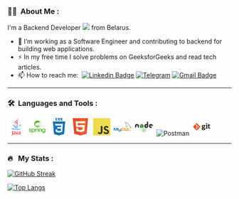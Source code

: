### :woman_technologist: &nbsp;About Me :

I'm a Backend Developer <img src="https://media.giphy.com/media/WUlplcMpOCEmTGBtBW/giphy.gif" width="30"> from Belarus.

- 🔭 I’m working as a Software Engineer and contributing to backend for building web applications.
- ⚡ In my free time I solve problems on GeeksforGeeks and read tech articles.
- 📫 How to reach me:&nbsp;<!-- Your badges -->
[![Linkedin Badge](https://img.shields.io/badge/-LinkedIn-blue?style=flat-square&logo=Linkedin&logoColor=white&link=https://www.linkedin.com/in/konstantin-zhurovich/)](https://www.linkedin.com/in/konstantin-zhurovich/)
[![Telegram](https://img.shields.io/badge/Telegram-2CA5E0?style=flat-square&logo=telegram&logoColor=white)](https://t.me/zhur4k)
[![Gmail Badge](https://img.shields.io/badge/-Gmail-c14438?style=flat-square&logo=Gmail&logoColor=white&link=mailto:kostya.zhurovich12052@gmail.com)](mailto:kostya.zhurovich12052@gmail.com)
---

### 🛠 &nbsp;Languages and Tools :

<p>
<img src="https://github.com/devicons/devicon/blob/master/icons/java/java-original-wordmark.svg" title="Java" alt="Java" width="40" height="40"/>&nbsp;
<img src="https://github.com/devicons/devicon/blob/master/icons/spring/spring-original-wordmark.svg" title="Spring" alt="Spring" width="40" height="40"/>&nbsp;
<img src="https://github.com/devicons/devicon/blob/master/icons/css3/css3-plain-wordmark.svg"  title="CSS3" alt="CSS" width="40" height="40"/>&nbsp;
<img src="https://github.com/devicons/devicon/blob/master/icons/html5/html5-original.svg" title="HTML5" alt="HTML" width="40" height="40"/>&nbsp;
<img src="https://github.com/devicons/devicon/blob/master/icons/javascript/javascript-original.svg" title="JavaScript" alt="JavaScript" width="40" height="40"/>&nbsp;
<img src="https://github.com/devicons/devicon/blob/master/icons/mysql/mysql-original-wordmark.svg" title="MySQL"  alt="MySQL" width="40" height="40"/>&nbsp;
<img src="https://github.com/devicons/devicon/blob/master/icons/nodejs/nodejs-original-wordmark.svg" title="NodeJS" alt="NodeJS" width="40" height="40"/>&nbsp;
<img src="https://www.vectorlogo.zone/logos/getpostman/getpostman-icon.svg" title="Postman"  alt="Postman" width="40" height="40"/>&nbsp;
<img src="https://github.com/devicons/devicon/blob/master/icons/git/git-original-wordmark.svg" title="Git" **alt="Git" width="40" height="40"/>&nbsp;
</p>

---

### 🔥 &nbsp; My Stats :
[![GitHub Streak](http://github-readme-streak-stats.herokuapp.com?user=zhur4k&theme=dark&background=000000)](https://git.io/streak-stats)

[![Top Langs](https://github-readme-stats.vercel.app/api/top-langs/?username=zhur4k&layout=compact&theme=vision-friendly-dark)](https://github.com/anuraghazra/github-readme-stats)
